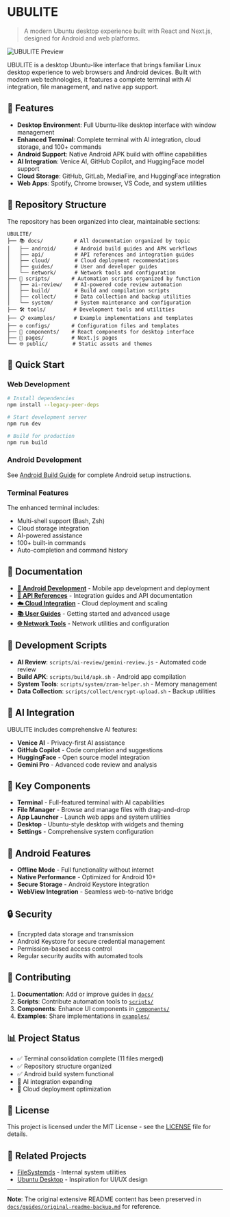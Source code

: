 # UBULITE

> A modern Ubuntu desktop experience built with React and Next.js, designed for Android and web platforms.

![UBULITE Preview](public/images/logos/logo_1200.png)

UBULITE is a desktop Ubuntu-like interface that brings familiar Linux desktop experience to web browsers and Android devices. Built with modern web technologies, it features a complete terminal with AI integration, file management, and native app support.

## 🎯 Features

- **Desktop Environment**: Full Ubuntu-like desktop interface with window management
- **Enhanced Terminal**: Complete terminal with AI integration, cloud storage, and 100+ commands
- **Android Support**: Native Android APK build with offline capabilities  
- **AI Integration**: Venice AI, GitHub Copilot, and HuggingFace model support
- **Cloud Storage**: GitHub, GitLab, MediaFire, and HuggingFace integration
- **Web Apps**: Spotify, Chrome browser, VS Code, and system utilities

## 📁 Repository Structure

The repository has been organized into clear, maintainable sections:

```
UBULITE/
├── 📚 docs/          # All documentation organized by topic
│   ├── android/      # Android build guides and APK workflows  
│   ├── api/          # API references and integration guides
│   ├── cloud/        # Cloud deployment recommendations
│   ├── guides/       # User and developer guides
│   └── network/      # Network tools and configuration
├── 📜 scripts/       # Automation scripts organized by function
│   ├── ai-review/    # AI-powered code review automation
│   ├── build/        # Build and compilation scripts
│   ├── collect/      # Data collection and backup utilities
│   └── system/       # System maintenance and configuration
├── 🛠️ tools/         # Development tools and utilities
├── 📋 examples/      # Example implementations and templates  
├── ⚙️ configs/       # Configuration files and templates
├── 🎨 components/    # React components for desktop interface
├── 📄 pages/         # Next.js pages
└── 🌐 public/        # Static assets and themes
```

## 🚀 Quick Start

### Web Development
```bash
# Install dependencies
npm install --legacy-peer-deps

# Start development server  
npm run dev

# Build for production
npm run build
```

### Android Development
See [Android Build Guide](docs/android/build-guide.md) for complete Android setup instructions.

### Terminal Features
The enhanced terminal includes:
- Multi-shell support (Bash, Zsh)
- Cloud storage integration  
- AI-powered assistance
- 100+ built-in commands
- Auto-completion and command history

## 📖 Documentation

- **[📱 Android Development](docs/android/)** - Mobile app development and deployment
- **[🔌 API References](docs/api/)** - Integration guides and API documentation  
- **[☁️ Cloud Integration](docs/cloud/)** - Cloud deployment and scaling
- **[📚 User Guides](docs/guides/)** - Getting started and advanced usage
- **[🌐 Network Tools](docs/network/)** - Network utilities and configuration

## 🔧 Development Scripts

- **AI Review**: `scripts/ai-review/gemini-review.js` - Automated code review
- **Build APK**: `scripts/build/apk.sh` - Android app compilation
- **System Tools**: `scripts/system/zram-helper.sh` - Memory management
- **Data Collection**: `scripts/collect/encrypt-upload.sh` - Backup utilities

## 🤖 AI Integration

UBULITE includes comprehensive AI features:
- **Venice AI** - Privacy-first AI assistance
- **GitHub Copilot** - Code completion and suggestions  
- **HuggingFace** - Open source model integration
- **Gemini Pro** - Advanced code review and analysis

## 🌟 Key Components

- **Terminal** - Full-featured terminal with AI capabilities
- **File Manager** - Browse and manage files with drag-and-drop
- **App Launcher** - Launch web apps and system utilities
- **Desktop** - Ubuntu-style desktop with widgets and theming
- **Settings** - Comprehensive system configuration

## 📱 Android Features

- **Offline Mode** - Full functionality without internet
- **Native Performance** - Optimized for Android 10+
- **Secure Storage** - Android Keystore integration
- **WebView Integration** - Seamless web-to-native bridge

## 🔒 Security

- Encrypted data storage and transmission
- Android Keystore for secure credential management  
- Permission-based access control
- Regular security audits with automated tools

## 🤝 Contributing

1. **Documentation**: Add or improve guides in [`docs/`](docs/)
2. **Scripts**: Contribute automation tools to [`scripts/`](scripts/) 
3. **Components**: Enhance UI components in [`components/`](components/)
4. **Examples**: Share implementations in [`examples/`](examples/)

## 📊 Project Status

- ✅ Terminal consolidation complete (11 files merged)
- ✅ Repository structure organized  
- ✅ Android build system functional
- 🔄 AI integration expanding
- 🔄 Cloud deployment optimization

## 📄 License

This project is licensed under the MIT License - see the [LICENSE](LICENSE) file for details.

## 🔗 Related Projects

- [FileSystemds](https://github.com/spiralgang/FileSystemds) - Internal system utilities
- [Ubuntu Desktop](https://ubuntu.com/desktop) - Inspiration for UI/UX design

---

**Note**: The original extensive README content has been preserved in [`docs/guides/original-readme-backup.md`](docs/guides/original-readme-backup.md) for reference.